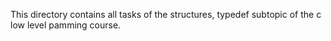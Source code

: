 This directory contains all tasks of the structures, typedef subtopic of the c low level pamming course.
